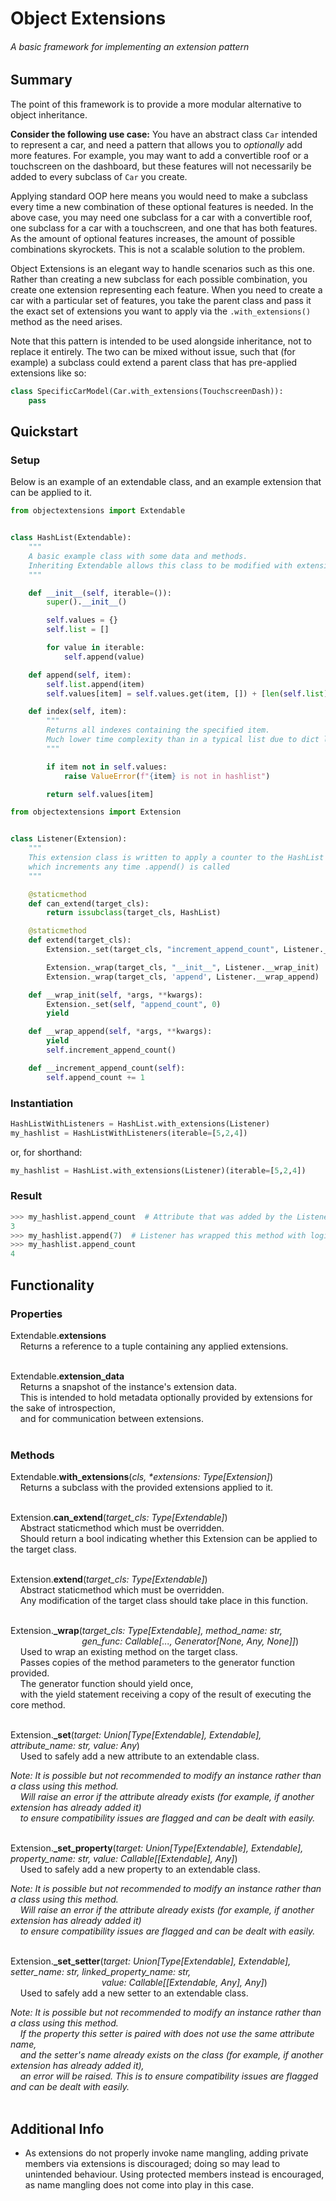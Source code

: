 # Object Extensions

###### A basic framework for implementing an extension pattern

## Summary

The point of this framework is to provide a more modular alternative to object inheritance.

**Consider the following use case:** You have an abstract class `Car` intended to represent a car, and need a pattern that allows you to *optionally* add more features.
For example, you may want to add a convertible roof or a touchscreen on the dashboard, but these features will not necessarily be added to every subclass of `Car` you create.

Applying standard OOP here means you would need to make a subclass every time a new combination of these optional features is needed.
In the above case, you may need one subclass for a car with a convertible roof, one subclass for a car with a touchscreen, and one that has both features. As the amount of optional features increases,
the amount of possible combinations skyrockets. This is not a scalable solution to the problem.

Object Extensions is an elegant way to handle scenarios such as this one. Rather than creating a new subclass for each possible combination,
you create one extension representing each feature. When you need to create a car with a particular set of features,
you take the parent class and pass it the exact set of extensions you want to apply via the `.with_extensions()` method as the need arises.

Note that this pattern is intended to be used alongside inheritance, not to replace it entirely. The two can be mixed without issue, such that
(for example) a subclass could extend a parent class that has pre-applied extensions like so:
```python
class SpecificCarModel(Car.with_extensions(TouchscreenDash)):
    pass
```

## Quickstart

### Setup

Below is an example of an extendable class, and an example extension that can be applied to it.

```python
from objectextensions import Extendable


class HashList(Extendable):
    """
    A basic example class with some data and methods.
    Inheriting Extendable allows this class to be modified with extensions
    """

    def __init__(self, iterable=()):
        super().__init__()

        self.values = {}
        self.list = []

        for value in iterable:
            self.append(value)

    def append(self, item):
        self.list.append(item)
        self.values[item] = self.values.get(item, []) + [len(self.list) - 1]

    def index(self, item):
        """
        Returns all indexes containing the specified item.
        Much lower time complexity than in a typical list due to dict lookup usage
        """

        if item not in self.values:
            raise ValueError(f"{item} is not in hashlist")

        return self.values[item]
```
```python
from objectextensions import Extension


class Listener(Extension):
    """
    This extension class is written to apply a counter to the HashList class,
    which increments any time .append() is called
    """

    @staticmethod
    def can_extend(target_cls):
        return issubclass(target_cls, HashList)

    @staticmethod
    def extend(target_cls):
        Extension._set(target_cls, "increment_append_count", Listener.__increment_append_count)

        Extension._wrap(target_cls, "__init__", Listener.__wrap_init)
        Extension._wrap(target_cls, 'append', Listener.__wrap_append)

    def __wrap_init(self, *args, **kwargs):
        Extension._set(self, "append_count", 0)
        yield

    def __wrap_append(self, *args, **kwargs):
        yield
        self.increment_append_count()

    def __increment_append_count(self):
        self.append_count += 1
```

### Instantiation
```python
HashListWithListeners = HashList.with_extensions(Listener)
my_hashlist = HashListWithListeners(iterable=[5,2,4])
```
or, for shorthand:
```python
my_hashlist = HashList.with_extensions(Listener)(iterable=[5,2,4])
```

### Result
```python
>>> my_hashlist.append_count  # Attribute that was added by the Listener extension
3
>>> my_hashlist.append(7)  # Listener has wrapped this method with logic which increments .append_count
>>> my_hashlist.append_count
4
```

## Functionality

### Properties

Extendable.**extensions**  
&nbsp;&nbsp;&nbsp;&nbsp;Returns a reference to a tuple containing any applied extensions.  
&nbsp;

Extendable.**extension_data**  
&nbsp;&nbsp;&nbsp;&nbsp;Returns a snapshot of the instance's extension data.  
&nbsp;&nbsp;&nbsp;&nbsp;This is intended to hold metadata optionally provided by extensions for the sake of introspection,  
&nbsp;&nbsp;&nbsp;&nbsp;and for communication between extensions.  
&nbsp;

### Methods

Extendable.**with_extensions**(*cls, \*extensions: Type[Extension]*)  
&nbsp;&nbsp;&nbsp;&nbsp;Returns a subclass with the provided extensions applied to it.  
&nbsp;

Extension.**can_extend**(*target_cls: Type[Extendable]*)  
&nbsp;&nbsp;&nbsp;&nbsp;Abstract staticmethod which must be overridden.  
&nbsp;&nbsp;&nbsp;&nbsp;Should return a bool indicating whether this Extension can be applied to the target class.  
&nbsp;

Extension.**extend**(*target_cls: Type[Extendable]*)  
&nbsp;&nbsp;&nbsp;&nbsp;Abstract staticmethod which must be overridden.  
&nbsp;&nbsp;&nbsp;&nbsp;Any modification of the target class should take place in this function.  
&nbsp;

Extension.**\_wrap**(*target_cls: Type[Extendable], method_name: str,*  
&nbsp;&nbsp;&nbsp;&nbsp;&nbsp;&nbsp;&nbsp;&nbsp;&nbsp;&nbsp;&nbsp;&nbsp;&nbsp;&nbsp;&nbsp;&nbsp;&nbsp;&nbsp;&nbsp;&nbsp;&nbsp;&nbsp;&nbsp;&nbsp;&nbsp;&nbsp;&nbsp;&nbsp;&nbsp;*gen_func: Callable[..., Generator[None, Any, None]]*)  
&nbsp;&nbsp;&nbsp;&nbsp;Used to wrap an existing method on the target class.  
&nbsp;&nbsp;&nbsp;&nbsp;Passes copies of the method parameters to the generator function provided.  
&nbsp;&nbsp;&nbsp;&nbsp;The generator function should yield once,  
&nbsp;&nbsp;&nbsp;&nbsp;with the yield statement receiving a copy of the result of executing the core method.  
&nbsp;

Extension.**\_set**(*target: Union[Type[Extendable], Extendable], attribute_name: str, value: Any*)  
&nbsp;&nbsp;&nbsp;&nbsp;Used to safely add a new attribute to an extendable class.  

*Note: It is possible but not recommended to modify an instance rather than a class using this method.*  
&nbsp;&nbsp;&nbsp;&nbsp;*Will raise an error if the attribute already exists (for example, if another extension has already added it)*  
&nbsp;&nbsp;&nbsp;&nbsp;*to ensure compatibility issues are flagged and can be dealt with easily.*  
&nbsp;

Extension.**\_set_property**(*target: Union[Type[Extendable], Extendable], property_name: str, value: Callable[[Extendable], Any]*)  
&nbsp;&nbsp;&nbsp;&nbsp;Used to safely add a new property to an extendable class.  

*Note: It is possible but not recommended to modify an instance rather than a class using this method.*  
&nbsp;&nbsp;&nbsp;&nbsp;*Will raise an error if the attribute already exists (for example, if another extension has already added it)*  
&nbsp;&nbsp;&nbsp;&nbsp;*to ensure compatibility issues are flagged and can be dealt with easily.*  
&nbsp;

Extension.**\_set_setter**(*target: Union[Type[Extendable], Extendable], setter_name: str, linked_property_name: str,*  
&nbsp;&nbsp;&nbsp;&nbsp;&nbsp;&nbsp;&nbsp;&nbsp;&nbsp;&nbsp;&nbsp;&nbsp;&nbsp;&nbsp;&nbsp;&nbsp;&nbsp;&nbsp;&nbsp;&nbsp;&nbsp;&nbsp;&nbsp;&nbsp;&nbsp;&nbsp;&nbsp;&nbsp;&nbsp;&nbsp;&nbsp;&nbsp;&nbsp;&nbsp;&nbsp;&nbsp;&nbsp;*value: Callable[[Extendable, Any], Any]*)  
&nbsp;&nbsp;&nbsp;&nbsp;Used to safely add a new setter to an extendable class.  

*Note: It is possible but not recommended to modify an instance rather than a class using this method.*  
&nbsp;&nbsp;&nbsp;&nbsp;*If the property this setter is paired with does not use the same attribute name,*  
&nbsp;&nbsp;&nbsp;&nbsp;*and the setter's name already exists on the class (for example, if another extension has already added it),*  
&nbsp;&nbsp;&nbsp;&nbsp;*an error will be raised. This is to ensure compatibility issues are flagged and can be dealt with easily.*  
&nbsp;

## Additional Info

- As extensions do not properly invoke name mangling, adding private members via extensions is discouraged; doing so may lead to unintended behaviour.
Using protected members instead is encouraged, as name mangling does not come into play in this case.
